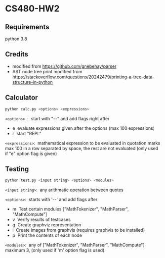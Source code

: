 # CS480-HW2

## Requirements
python 3.8

## Credits
- modified from https://github.com/gnebehay/parser
- AST node tree print modified from https://stackoverflow.com/questions/20242479/printing-a-tree-data-structure-in-python

## Calculator

```sh
python calc.py <options> <expressions>
```

```<options> ```:&nbsp;&nbsp;start with "--" and add flags right after  

* e&nbsp;&nbsp;evaluate expressions given after the options (max 100 expressions)  
* r&nbsp;&nbsp;start "REPL"  

```<expressions>```:&nbsp;&nbsp;mathematical expression to be evaluated in quotation marks max 100 in a row separated by space, the rest are not evaluated (only used if "e" option flag is given)  

## Testing
```sh
python test.py <input string> <options> <modules>
```

```<input string>```:&nbsp;&nbsp;any arithmatic operation between quotes  

```<options>```:&nbsp;&nbsp;starts with '--' and add flags after
* m&nbsp;&nbsp;Test certain modules ["MathTokenizer", "MathParser", "MathCompute"]
* v&nbsp;&nbsp;Verify results of testcases
* g&nbsp;&nbsp;Create graphviz representation
* i&nbsp;&nbsp;Create images from graphvis (requires graphvis to be installed)
* p&nbsp;&nbsp;Print the contents of each node

```<modules>```:&nbsp;&nbsp;any of ["MathTokenizer", "MathParser", "MathCompute"] maximum 3, (only used if 'm' option flag is used)  